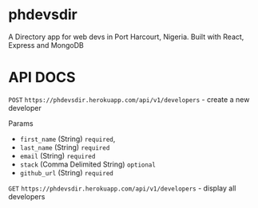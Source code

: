 # phdevsdir
A Directory app for web devs in Port Harcourt, Nigeria. Built with React, Express and MongoDB

# API DOCS

`POST` `https://phdevsdir.herokuapp.com/api/v1/developers` - create a new developer

Params

- `first_name` (String) `required`,
- `last_name` (String) `required`
- `email` (String) `required`
- `stack` (Comma Delimited String) `optional`
- `github_url` (String) `required`

`GET` `https://phdevsdir.herokuapp.com/api/v1/developers` - display all developers
